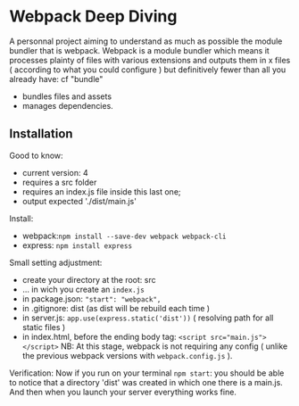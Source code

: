 # Webpack Deep Diving
A personnal project aiming to understand as much as possible the module bundler that is webpack.
Webpack is a module bundler which means it processes plainty of files with various extensions 
and outputs them in x files ( according to what you could configure ) but definitively fewer 
than all you already have: cf "bundle"
- bundles files and assets
- manages dependencies.

## Installation
Good to know:
- current version: 4
- requires a src folder
- requires an index.js file inside this last one;
- output expected './dist/main.js'

Install:
- webpack:```npm install --save-dev webpack webpack-cli```
- express: ```npm install express```

Small setting adjustment:
- create your directory at the root: src
- ... in wich you create an ```index.js```
- in package.json: ```"start": "webpack",```
- in .gitignore: dist (as dist will be rebuild each time )
- in server.js: ```app.use(express.static('dist'))``` ( resolving path for all static files )
- in index.html, before the ending body tag: ```<script src="main.js"></script>```
NB: At this stage, webpack is not requiring any config ( unlike the previous webpack versions with ```webpack.config.js``` ).

Verification:
Now if you run on your terminal ```npm start```: you should be able to notice that a directory 'dist' was created in which one there is a main.js.
And then when you launch your server everything works fine.